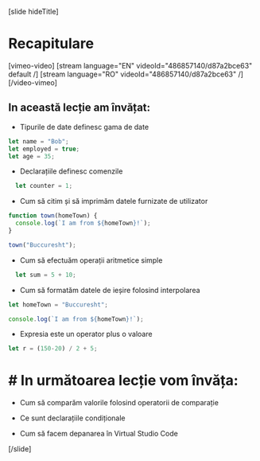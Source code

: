 [slide hideTitle]
# Recapitulare

[vimeo-video]
[stream language="EN" videoId="486857140/d87a2bce63" default /]
[stream language="RO" videoId="486857140/d87a2bce63"  /]
[/video-vimeo]

## In această lecție am învățat: 

- Tipurile de date definesc gama de date
```js
let name = "Bob";
let employed = true;
let age = 35;
```

- Declarațiile definesc comenzile


```js
  let counter = 1;
```

- Cum să citim și să imprimăm datele furnizate de utilizator 

```js
function town(homeTown) {
  console.log(`I am from ${homeTown}!`);
}

town("Buccuresht");
```

- Cum să efectuăm operații aritmetice simple

```js
  let sum = 5 + 10;
  ```

- Cum să formatăm datele de ieșire folosind interpolarea

```js
let homeTown = "Buccuresht";

console.log(`I am from ${homeTown}!`);
```

- Expresia este un operator plus o valoare

```js
let r = (150-20) / 2 + 5;
```

# # In următoarea lecție vom învăța:

- Cum să comparăm valorile folosind operatorii de comparație

- Ce sunt declarațiile condiționale

- Cum să facem depanarea în Virtual Studio Code


[/slide]